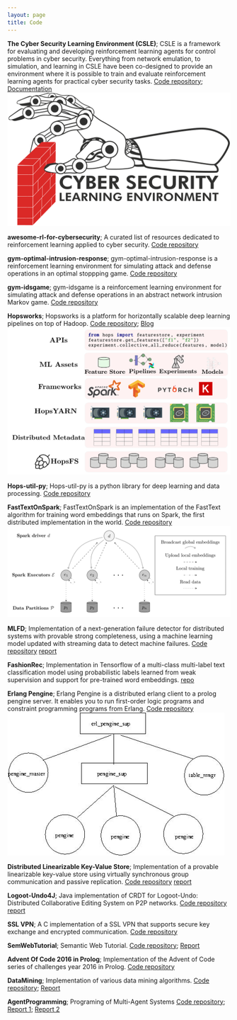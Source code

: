 ```yaml
---
layout: page
title: Code
---
```


**The Cyber Security Learning Environment (CSLE)**; CSLE is a framework for evaluating and developing reinforcement learning agents for control problems in cyber security. Everything from network emulation, to simulation, and learning in CSLE have been co-designed to provide an environment where it is possible to train and evaluate reinforcement learning agents for practical cyber security tasks.
[Code repository](https://github.com/Limmen/csle); [Documentation](https://limmen.dev/csle/)
![csle](/assets/csle_logo_cropped.png "CSLE")

**awesome-rl-for-cybersecurity**; A curated list of resources dedicated to reinforcement learning applied to cyber security.
[Code repository](https://github.com/Limmen/awesome-rl-for-cybersecurity)

**gym-optimal-intrusion-response**; gym-optimal-intrusion-response is a reinforcement learning environment for simulating attack and defense operations in an optimal stoppping game.
[Code repository](https://github.com/Limmen/gym-optimal-intrusion-response)

**gym-idsgame**; gym-idsgame is a reinforcement learning environment for simulating attack and defense operations in an abstract network intrusion Markov game.
[Code repository](https://github.com/Limmen/gym-idsgame)

**Hopsworks**; Hopsworks is a platform for horizontally scalable deep learning pipelines on top of Hadoop.
[Code repository](https://github.com/logicalclocks/hopsworks);
[Blog](https://www.logicalclocks.com/blog/introducing-hopsworks)
![hopsworks](/assets/hopsworks.png "Hopsworks")

**Hops-util-py**; Hops-util-py is a python library for deep learning and data processing.
[Code repository](https://github.com/logicalclocks/hops-util-py)

**FastTextOnSpark**; FastTextOnSpark is an implementation of the FastText algorithm for training word embeddings that runs on Spark, the first distributed implementation in the world.
[Code repository](https://github.com/Limmen/FastTextOnSpark)
![ftos](/assets/ftos.png "FastTextOnSpark Architecture")

**MLFD**; Implementation of a next-generation failure detector for distributed systems with provable strong completeness, using a machine learning model updated with streaming data to detect machine failures.
[Code repository](https://github.com/Limmen/mlfd_prototype)
[report](/assets/papers/mlfd.pdf)

**FashionRec**; Implementation in Tensorflow of a multi-class multi-label text classification model using probabilistic labels learned from weak supervision and support for pre-trained word embeddings.
[repo](https://github.com/shatha2014/FashionRec)

**Erlang Pengine**; Erlang Pengine is a distributed erlang client to a prolog pengine server. It enables you to run first-order logic programs and constraint programming programs from Erlang.
[Code repository](https://github.com/Limmen/erl_pengine)
![erlang_pengine](/assets/erl_pengine.jpg "Erlang Pengine Architecture")

**Distributed Linearizable Key-Value Store**; Implementation of a provable linearizable key-value store using virtually synchronous group communication and passive replication.
[Code repository](https://github.com/Limmen/Distributed-KV-store)
[report](/assets/papers/lin_key_value.pdf)

**Logoot-Undo4J**; Java implementation of CRDT for Logoot-Undo: Distributed Collaborative Editing System on P2P networks.
[Code repository](https://github.com/Limmen/KompicsLogoot)
[report](/assets/papers/p2p_crdt_logoot.pdf)

**SSL VPN**; A C implementation of a SSL VPN that supports secure key exchange and encrypted communication.
[Code repository](https://github.com/Limmen/Basic_SSL_VPN)

**SemWebTutorial**; Semantic Web Tutorial.
[Code repository](https://github.com/Limmen/SemWeb_Tutorial);
[Report](/assets/papers/semweb_project.pdf)

**Advent Of Code 2016 in Prolog**; Implementation of the Advent of Code series of challenges year 2016 in Prolog.
[Code repository](https://github.com/Limmen/Advent-Of-Code16-Prolog)

**DataMining**; Implementation of various data mining algorithms.
[Code repository](https://github.com/Limmen/DataMining);
[Report](/assets/papers/data_mining_project.pdf)

**AgentProgramming**; Programing of Multi-Agent Systems
[Code repository](https://github.com/Limmen/AgentProgramming);
[Report 1](/assets/papers/agentprogramming_report1.pdf);
[Report 2](/assets/papers/agent_programming_report2.pdf)
